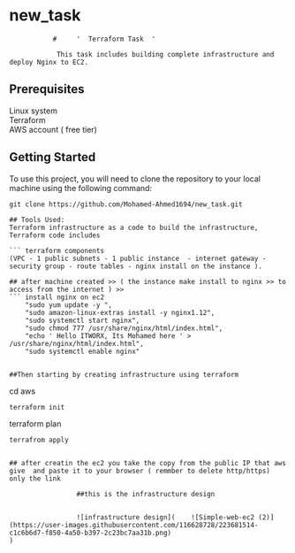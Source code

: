 # new_task
               #     '  Terraform Task  '
                      
                This task includes building complete infrastructure and deploy Nginx to EC2.  
        
## Prerequisites
  Linux system  
  Terraform  
  AWS account ( free tier)  
  
  
## Getting Started
  To use this project, you will need to clone the repository to your local machine using the following command:

  ``` git clone
  git clone https://github.com/Mohamed-Ahmed1694/new_task.git
 
 ## Tools Used:
 Terraform infrastructure as a code to build the infrastructure, Terraform code includes

``` terraform components
(VPC - 1 public subnets - 1 public instance  - internet gateway -security group - route tables - nginx install on the instance ).  

## after machine created >> ( the instance make install to nginx >> to access from the internet ) >>
``` install nginx on ec2
      "sudo yum update -y ",  
      "sudo amazon-linux-extras install -y nginx1.12",  
      "sudo systemctl start nginx",  
      "sudo chmod 777 /usr/share/nginx/html/index.html",  
      "echo ' Hello ITWORX, Its Mohamed here ' > /usr/share/nginx/html/index.html",  
      "sudo systemctl enable nginx"


##Then starting by creating infrastructure using terraform

 ``` 
 cd aws 
 ``` 
 terraform init  
 ``` 
 terraform plan  
 ```
 terrafrom apply  
 
 
 ## after creatin the ec2 you take the copy from the public IP that aws give  and paste it to your browser ( remmber to delete http/https) only the link 

                  ##this is the infrastructure design
                  
                  
                  ![infrastructure design](    ![Simple-web-ec2 (2)](https://user-images.githubusercontent.com/116628728/223681514-c1c6b6d7-f850-4a50-b397-2c23bc7aa31b.png)
)

